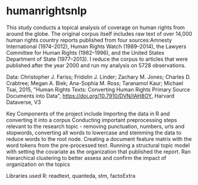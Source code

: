 # humanrightsnlp

This study conducts a topical analysis of coverage on human rights from around the globe. The original corpus itself includes raw text of over 14,000 human rights country reports published from four sources:Amnesty International (1974–2012), Human Rights Watch (1989–2014), the Lawyers Committee for Human Rights (1982–1996), and the United States Department of State (1977–2013). I reduce the corpus to articles that were published after the year 2000 and run my analysis on 5728 observations.

Data:
Christopher J. Fariss; Fridolin J. Linder; Zachary M. Jones; Charles D. Crabtree; Megan A. Biek; Ana-Sophia M. Ross; Taranamol Kaur; Michael Tsai, 2015, "Human Rights Texts: Converting Human Rights Primary Source Documents into Data", https://doi.org/10.7910/DVN/IAH8OY, Harvard Dataverse, V3  

Key Components of the project include
Importing the data in R and converting it into a corpus
Conducting important preprocessing steps relevant to the research topic - removing punctuation, numbers, urls and stopwords, converting all words to lowercase and stemming the data to reduce words to the root node.
Creating a document feature matrix with the word tokens from the pre-processed text. 
Running a structural topic model with setting the covariate as the organization that published the report.
Ran hierarchical clustering to better assess and confirm the impact of organization on the topics

Libraries used
R: readtext, quanteda, stm, factoExtra
